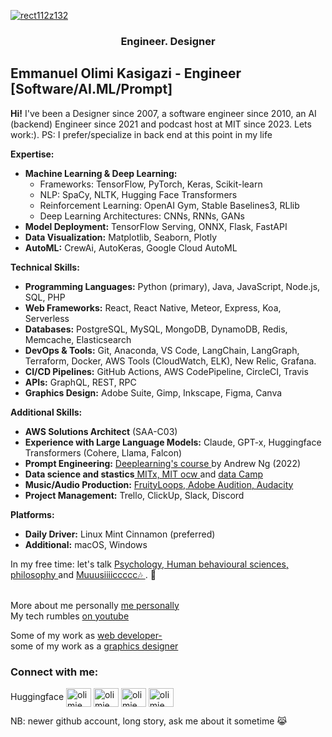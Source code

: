 
<a href="https://news.mit.edu/2022/new-world-learning-mit-ocw-emmanuel-kasigazi-1107"  target="_blank" > ![rect112z132](https://github.com/olimiemma/olimiemma/assets/98601170/109b1c04-65a9-4694-9f22-341253c2ec3f) </a>

<h3 align="center">  Engineer. Designer </h3>

## Emmanuel Olimi Kasigazi - Engineer [Software/AI.ML/Prompt] 

**Hi!** I've been a Designer since 2007, a software engineer since 2010, an AI (backend) Engineer since 2021 and podcast host at MIT since 2023. Lets work:).
PS: I prefer/specialize in back end at this point in my life 

**Expertise:**

* **Machine Learning & Deep Learning:**
    * Frameworks: TensorFlow, PyTorch, Keras, Scikit-learn
    * NLP: SpaCy, NLTK, Hugging Face Transformers
    * Reinforcement Learning: OpenAI Gym, Stable Baselines3, RLlib
    * Deep Learning Architectures: CNNs, RNNs, GANs
* **Model Deployment:** TensorFlow Serving, ONNX, Flask, FastAPI
* **Data Visualization:** Matplotlib, Seaborn, Plotly
* **AutoML:** CrewAi, AutoKeras, Google Cloud AutoML

**Technical Skills:**

* **Programming Languages:** Python (primary), Java, JavaScript, Node.js, SQL, PHP
* **Web Frameworks:** React, React Native, Meteor, Express, Koa, Serverless
* **Databases:** PostgreSQL, MySQL, MongoDB, DynamoDB, Redis, Memcache, Elasticsearch
* **DevOps & Tools:** Git, Anaconda, VS Code, LangChain, LangGraph, Terraform, Docker, AWS Tools (CloudWatch, ELK), New Relic, Grafana.
* **CI/CD Pipelines:** GitHub Actions, AWS CodePipeline, CircleCI, Travis
* **APIs:** GraphQL, REST, RPC
* **Graphics Design:** Adobe Suite, Gimp, Inkscape, Figma, Canva

**Additional Skills:**

* **AWS Solutions Architect** (SAA-C03)
* **Experience with Large Language Models:** Claude, GPT-x, Huggingface Transformers (Cohere, Llama, Falcon)
* **Prompt Engineering:** <a href="https://learn.deeplearning.ai/courses/chatgpt-prompt-eng/lesson/3/iterative">Deeplearning's course </a> by Andrew Ng (2022)
* **Data science and stastics**<a href="https://www.linkedin.com/posts/mit-opencourseware_emmanuels-learning-journey-activity-7196196069230157825-t3Yg?utm_source=share&utm_medium=member_desktop"> MITx, MIT ocw </a>  and  <a href="[https://linktr.ee/olimiemma](https://www.datacamp.com/statement-of-accomplishment/course/6a364d7667a9db55b8b18658b527c2f4fdeb9091?raw=1)">data Camp</a>  
* **Music/Audio Production:** <a href="soundcloud.com/ekolegend">FruityLoops, Adobe Audition, Audacity</a> 
* **Project Management:** Trello, ClickUp, Slack, Discord

**Platforms:**

* **Daily Driver:** Linux Mint Cinnamon (preferred)
* **Additional:** macOS, Windows

 
 In my free time: let's talk <a href="https://www.youtube.com/shorts/kLuUwJs_VKA" target="_blank" > Psychology, Human behavioural sciences, philosophy </a> and <a href="https://soundcloud.com/ekolegend" target="_blank" >  Muuusiiiiccccc🎶 <a/>. 🙂

 <br> More about me personally <a href="https://linktr.ee/olimiemma">me personally</a> 
<br> My tech rumbles  <a href="https://youtu.be/8MTiHNtl3sg?si=lcH0BSc5S-y6HuaT">on youtube</a> 

Some of my work as <a href="https://dusupay.com/">web developer-</a>  
some of my work as a <a href="https://www.linkedin.com/in/olimiemma/details/experience/418749680/multiple-media-viewer/?profileId=ACoAABAmFT8Bi63w_ney1ZysB9YSmEbb9mzvJlw&treasuryMediaId=1716131984120"> graphics designer </a> 

<h3 align="left">Connect  with me:</h3>
<p align="left">
 Huggingface </a> 
<a href="https://twitter.com/olimiemma" target="blank"><img align="center" src="https://raw.githubusercontent.com/rahuldkjain/github-profile-readme-generator/master/src/images/icons/Social/twitter.svg" alt="olimiemma" height="30" width="40" /></a>
<a href="https://linkedin.com/in/olimiemma" target="blank"><img align="center" src="https://raw.githubusercontent.com/rahuldkjain/github-profile-readme-generator/master/src/images/icons/Social/linked-in-alt.svg" alt="olimiemma" height="30" width="40" /></a>
<a href="https://stackoverflow.com/users/olimiemma" target="blank"><img align="center" src="https://raw.githubusercontent.com/rahuldkjain/github-profile-readme-generator/master/src/images/icons/Social/stack-overflow.svg" alt="olimiemma" height="30" width="40" /></a>
<a href="https://fb.com/olimiemma" target="blank"><img align="center" src="https://raw.githubusercontent.com/rahuldkjain/github-profile-readme-generator/master/src/images/icons/Social/facebook.svg" alt="olimiemma" height="30" width="40" /></a>

NB: newer github account, long story, ask me about it sometime 😹
</p>
